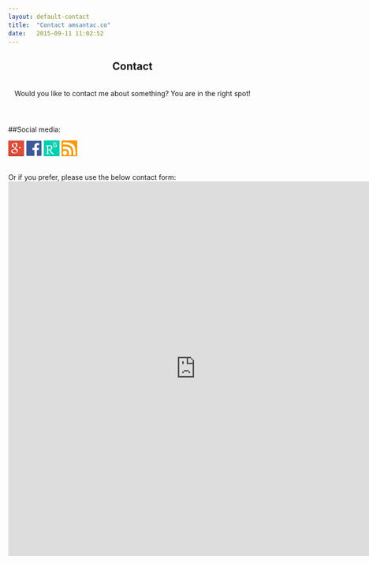 ```yaml
---
layout: default-contact
title:  "Contact amsantac.co"
date:   2015-09-11 11:02:52
---
```

<header>
<h2>Contact</h2>
<br>
<span class="byline">Would you like to contact me about something? You are in the right spot!</span>
</header>

##Social media:
<br>

  [![google+]][g+_profile]   <a href="https://www.facebook.com/amsantac"><img src="/images/F_icon.png" title="Facebook" style="height:32px"></a>  <a href="http://www.researchgate.net/profile/Ali_Santacruz"><img src="/images/rg-icon-180x180.png" title="ResearchGate" style="height:32px"></a>  <a href="/feed.xml"><img src="/images/rss.jpg" title="RSS" style="height:32px"></a>

<br>
Or if you prefer, please use the below contact form:

<iframe src="https://docs.google.com/forms/d/1KwCSsN7CkE-BD9KPWYtBRdXUeZJGXZZ8Qad6xAmNCqM/viewform?embedded=true" width="760" height="760" frameborder="0" marginheight="0" marginwidth="0">Loading...</iframe>


[google+]: /images/g+32.png "Google+"
[g+_profile]: https://plus.google.com/u/0/117898713832632782598/
[facebook]: /images/f_icon.png "Facebook"
[face_profile]: https://www.facebook.com/amsantac